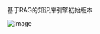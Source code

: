 基于RAG的知识库引擎初始版本

![image](https://github.com/user-attachments/assets/eb9572ff-5c0e-4344-95c1-7ae9f88febf3)
